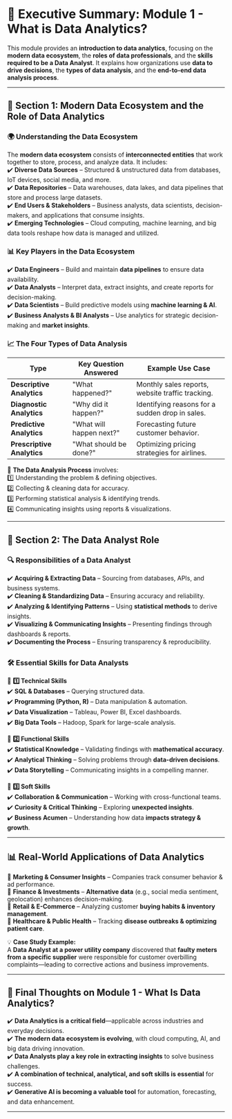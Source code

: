 # **📌 Executive Summary: Module 1 - What is Data Analytics?**

This module provides an **introduction to data analytics**, focusing on the **modern data ecosystem**, the **roles of data professionals**, and the **skills required to be a Data Analyst**. It explains how organizations use **data to drive decisions**, the **types of data analysis**, and the **end-to-end data analysis process**.

---

## **📌 Section 1: Modern Data Ecosystem and the Role of Data Analytics**

### **🌍 Understanding the Data Ecosystem**

The **modern data ecosystem** consists of **interconnected entities** that work together to store, process, and analyze data. It includes:  
✔️ **Diverse Data Sources** – Structured & unstructured data from databases, IoT devices, social media, and more.  
✔️ **Data Repositories** – Data warehouses, data lakes, and data pipelines that store and process large datasets.  
✔️ **End Users & Stakeholders** – Business analysts, data scientists, decision-makers, and applications that consume insights.  
✔️ **Emerging Technologies** – Cloud computing, machine learning, and big data tools reshape how data is managed and utilized.

### **📊 Key Players in the Data Ecosystem**

✔️ **Data Engineers** – Build and maintain **data pipelines** to ensure data availability.  
✔️ **Data Analysts** – Interpret data, extract insights, and create reports for decision-making.  
✔️ **Data Scientists** – Build predictive models using **machine learning & AI**.  
✔️ **Business Analysts & BI Analysts** – Use analytics for strategic decision-making and **market insights**.

### **📈 The Four Types of Data Analysis**

|**Type**|**Key Question Answered**|**Example Use Case**|
|---|---|---|
|**Descriptive Analytics**|"What happened?"|Monthly sales reports, website traffic tracking.|
|**Diagnostic Analytics**|"Why did it happen?"|Identifying reasons for a sudden drop in sales.|
|**Predictive Analytics**|"What will happen next?"|Forecasting future customer behavior.|
|**Prescriptive Analytics**|"What should be done?"|Optimizing pricing strategies for airlines.|

📌 **The Data Analysis Process** involves:  
1️⃣ Understanding the problem & defining objectives.  
2️⃣ Collecting & cleaning data for accuracy.  
3️⃣ Performing statistical analysis & identifying trends.  
4️⃣ Communicating insights using reports & visualizations.

---

## **📌 Section 2: The Data Analyst Role**

### **🔍 Responsibilities of a Data Analyst**

✔️ **Acquiring & Extracting Data** – Sourcing from databases, APIs, and business systems.  
✔️ **Cleaning & Standardizing Data** – Ensuring accuracy and reliability.  
✔️ **Analyzing & Identifying Patterns** – Using **statistical methods** to derive insights.  
✔️ **Visualizing & Communicating Insights** – Presenting findings through dashboards & reports.  
✔️ **Documenting the Process** – Ensuring transparency & reproducibility.

### **🛠 Essential Skills for Data Analysts**

📌 **1️⃣ Technical Skills**  
✔️ **SQL & Databases** – Querying structured data.  
✔️ **Programming (Python, R)** – Data manipulation & automation.  
✔️ **Data Visualization** – Tableau, Power BI, Excel dashboards.  
✔️ **Big Data Tools** – Hadoop, Spark for large-scale analysis.

📌 **2️⃣ Functional Skills**  
✔️ **Statistical Knowledge** – Validating findings with **mathematical accuracy**.  
✔️ **Analytical Thinking** – Solving problems through **data-driven decisions**.  
✔️ **Data Storytelling** – Communicating insights in a compelling manner.

📌 **3️⃣ Soft Skills**  
✔️ **Collaboration & Communication** – Working with cross-functional teams.  
✔️ **Curiosity & Critical Thinking** – Exploring **unexpected insights**.  
✔️ **Business Acumen** – Understanding how data **impacts strategy & growth**.

---

## **📊 Real-World Applications of Data Analytics**

📌 **Marketing & Consumer Insights** – Companies track consumer behavior & ad performance.  
📌 **Finance & Investments** – **Alternative data** (e.g., social media sentiment, geolocation) enhances decision-making.  
📌 **Retail & E-Commerce** – Analyzing customer **buying habits & inventory management**.  
📌 **Healthcare & Public Health** – Tracking **disease outbreaks & optimizing patient care**.

💡 **Case Study Example:**  
A **Data Analyst at a power utility company** discovered that **faulty meters from a specific supplier** were responsible for customer overbilling complaints—leading to corrective actions and business improvements.

---

## **🎯 Final Thoughts on Module 1 - What Is Data Analytics?**

✔️ **Data Analytics is a critical field**—applicable across industries and everyday decisions.  
✔️ **The modern data ecosystem is evolving**, with cloud computing, AI, and big data driving innovation.  
✔️ **Data Analysts play a key role in extracting insights** to solve business challenges.  
✔️ **A combination of technical, analytical, and soft skills is essential** for success.  
✔️ **Generative AI is becoming a valuable tool** for automation, forecasting, and data enhancement.


---
